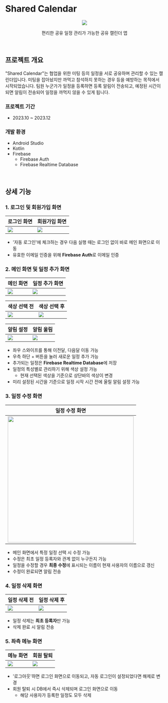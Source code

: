 <!-- 프로젝트 제목 -->
# Shared Calendar  
<div align="center">
    <img src="./images/썸네일.jpg">
    <p>편리한 공유 일정 관리가 가능한 공유 캘린더 앱</p>
</div>

<br>

<!-- 프로젝트 개요 -->
## 프로젝트 개요  
"Shared Calendar"는 협업을 위한 미팅 등의 일정을 서로 공유하며 관리할 수 있는 캘린더입니다. 미팅을 잡아놨지만 까먹고 참석하지 못하는 경우 등을 예방하는 목적에서 시작되었습니다. 팀원 누군가가 일정을 등록하면 등록 알림이 전송되고, 예정된 시간이 되면 알림이 전송되어 일정을 까먹지 않을 수 있게 됩니다.  

### 프로젝트 기간  
* 2023.10 ~ 2023.12  

### 개발 환경  
* Android Studio  
* Kotlin  
* Firebase  
  * Firebase Auth  
  * Firebase Realtime Database  

<br>

<!-- 프로젝트 상세 -->
## 상세 기능  
### 1. 로그인 및 회원가입 화면   
| 로그인 화면 | 회원가입 화면 |
|----------|------------|
|<img src="images/로그인.jpg">|<img src="images/회원가입.jpg">|
* '자동 로그인'에 체크하는 경우 다음 실행 때는 로그인 없이 바로 메인 화면으로 이동  
* 유효한 이메일 인증을 위해 **Firebase Auth**로 이메일 인증  

### 2. 메인 화면 및 일정 추가 화면  
| 메인 화면 | 일정 추가 화면 |
|---------|-------------|
|<img src="images/메인 화면.jpg">|<img src="images/일정 추가.jpg">|  

| 색상 선택 전 | 색상 선택 후 | 
|-----------|------------|
|<img src="images/색상 선택 전.jpg">|<img src="images/색상 선택 후.jpg">|

| 알림 설정 | 알림 울림 |
|---------|---------|
|<img src="images/알림 설정.jpg">|<img src="images/알림 울림.jpg">|
* 좌우 스와이프를 통해 이전달, 다음달 이동 가능  
* 우측 하단 + 버튼을 눌러 새로운 일정 추가 가능  
* 추가되는 일정은 **Firebase Realtime Database**에 저장
* 일정의 특성별로 관리하기 위해 색상 설정 가능  
  * 현재 선택된 색상을 기준으로 상단바의 색상이 변경  
* 미리 설정된 시간을 기준으로 일정 시작 시간 전에 울릴 알림 설정 가능  

### 3. 일정 수정 화면  
| 일정 수정 화면 |
|-------------|
|<img src="images/일정 수정 전.jpg" width="400">|
* 메인 화면에서 특정 일정 선택 시 수정 가능  
* 수정은 최초 일정 등록자와 관계 없이 누구든지 가능  
* 일정을 수정할 경우 **최종 수정**에 표시되는 이름이 현재 사용자의 이름으로 갱신  
* 수정이 완료되면 알림 전송  

### 4. 일정 삭제 화면  
| 일정 삭제 전 | 일정 삭제 후 |
|-----------|-----------|
|<img src="images/일정 삭제 전.jpg">|<img src="images/일정 삭제 후.jpg">|
* 일정 삭제는 **최초 등록자**만 가능  
* 삭제 완료 시 알림 전송  

### 5. 좌측 메뉴 화면  
| 메뉴 화면 | 회원 탈퇴 |
|---------|---------|
|<img src="images/회원 탈퇴 1.jpg">|<img src="images/회원 탈퇴 2.jpg">|
* '로그아웃'하면 로그인 화면으로 이동되고, 자동 로그인이 설정되었다면 해제로 변경  
* 회원 탈퇴 시 DB에서 즉시 삭제되며 로그인 화면으로 이동  
  * 해당 사용자가 등록한 일정도 모두 삭제